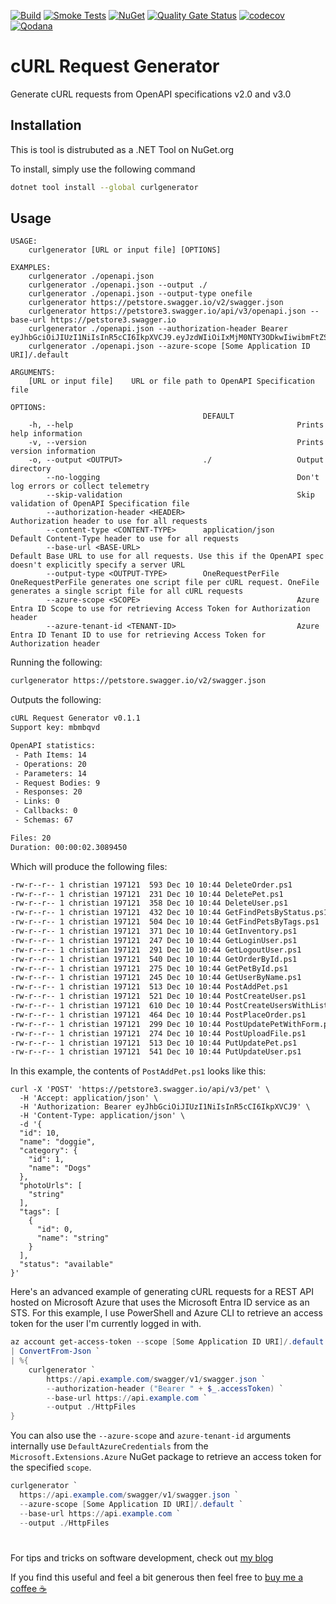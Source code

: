 [![Build](https://github.com/christianhelle/curlgenerator/actions/workflows/build.yml/badge.svg)](https://github.com/christianhelle/curlgenerator/actions/workflows/build.yml)
[![Smoke Tests](https://github.com/christianhelle/curlgenerator/actions/workflows/smoke-tests.yml/badge.svg)](https://github.com/christianhelle/curlgenerator/actions/workflows/smoke-tests.yml)
[![NuGet](https://img.shields.io/nuget/v/curlgenerator?color=blue)](https://www.nuget.org/packages/curlgenerator)
[![Quality Gate Status](https://sonarcloud.io/api/project_badges/measure?project=christianhelle_curlgenerator&metric=alert_status)](https://sonarcloud.io/summary/new_code?id=christianhelle_curlgenerator)
[![codecov](https://codecov.io/gh/christianhelle/curlgenerator/graph/badge.svg?token=242YT1N6T2)](https://codecov.io/gh/christianhelle/curlgenerator)
[![Qodana](https://github.com/christianhelle/curlgenerator/actions/workflows/qodana.yml/badge.svg)](https://github.com/christianhelle/curlgenerator/actions/workflows/qodana.yml)

# cURL Request Generator

Generate cURL requests from OpenAPI specifications v2.0 and v3.0

## Installation

This is tool is distrubuted as a .NET Tool on NuGet.org

To install, simply use the following command

```bash
dotnet tool install --global curlgenerator
```

## Usage

```pwsh
USAGE:
    curlgenerator [URL or input file] [OPTIONS]

EXAMPLES:
    curlgenerator ./openapi.json
    curlgenerator ./openapi.json --output ./
    curlgenerator ./openapi.json --output-type onefile
    curlgenerator https://petstore.swagger.io/v2/swagger.json
    curlgenerator https://petstore3.swagger.io/api/v3/openapi.json --base-url https://petstore3.swagger.io
    curlgenerator ./openapi.json --authorization-header Bearer eyJhbGciOiJIUzI1NiIsInR5cCI6IkpXVCJ9.eyJzdWIiOiIxMjM0NTY3ODkwIiwibmFtZSI6IkpvaG4gRG9lIiwiaWF0IjoxNTE2MjM5MDIyfQ.SflKxwRJSMeKKF2QT4fwpMeJf36POk6yJV_adQssw5c
    curlgenerator ./openapi.json --azure-scope [Some Application ID URI]/.default

ARGUMENTS:
    [URL or input file]    URL or file path to OpenAPI Specification file

OPTIONS:
                                           DEFAULT                                                                                                                            
    -h, --help                                                  Prints help information                                                                                       
    -v, --version                                               Prints version information                                                                                    
    -o, --output <OUTPUT>                  ./                   Output directory                                                                                              
        --no-logging                                            Don't log errors or collect telemetry                                                                         
        --skip-validation                                       Skip validation of OpenAPI Specification file                                                                 
        --authorization-header <HEADER>                         Authorization header to use for all requests                                                                  
        --content-type <CONTENT-TYPE>      application/json     Default Content-Type header to use for all requests                                                           
        --base-url <BASE-URL>                                   Default Base URL to use for all requests. Use this if the OpenAPI spec doesn't explicitly specify a server URL
        --output-type <OUTPUT-TYPE>        OneRequestPerFile    OneRequestPerFile generates one script file per cURL request. OneFile generates a single script file for all cURL requests
        --azure-scope <SCOPE>                                   Azure Entra ID Scope to use for retrieving Access Token for Authorization header                              
        --azure-tenant-id <TENANT-ID>                           Azure Entra ID Tenant ID to use for retrieving Access Token for Authorization header                          
```

Running the following:

```sh
curlgenerator https://petstore.swagger.io/v2/swagger.json
```

Outputs the following:

```sh
cURL Request Generator v0.1.1
Support key: mbmbqvd

OpenAPI statistics:
 - Path Items: 14
 - Operations: 20
 - Parameters: 14
 - Request Bodies: 9
 - Responses: 20
 - Links: 0
 - Callbacks: 0
 - Schemas: 67

Files: 20
Duration: 00:00:02.3089450
```

Which will produce the following files:

```sh
-rw-r--r-- 1 christian 197121  593 Dec 10 10:44 DeleteOrder.ps1        
-rw-r--r-- 1 christian 197121  231 Dec 10 10:44 DeletePet.ps1
-rw-r--r-- 1 christian 197121  358 Dec 10 10:44 DeleteUser.ps1
-rw-r--r-- 1 christian 197121  432 Dec 10 10:44 GetFindPetsByStatus.ps1
-rw-r--r-- 1 christian 197121  504 Dec 10 10:44 GetFindPetsByTags.ps1  
-rw-r--r-- 1 christian 197121  371 Dec 10 10:44 GetInventory.ps1       
-rw-r--r-- 1 christian 197121  247 Dec 10 10:44 GetLoginUser.ps1       
-rw-r--r-- 1 christian 197121  291 Dec 10 10:44 GetLogoutUser.ps1      
-rw-r--r-- 1 christian 197121  540 Dec 10 10:44 GetOrderById.ps1
-rw-r--r-- 1 christian 197121  275 Dec 10 10:44 GetPetById.ps1
-rw-r--r-- 1 christian 197121  245 Dec 10 10:44 GetUserByName.ps1
-rw-r--r-- 1 christian 197121  513 Dec 10 10:44 PostAddPet.ps1
-rw-r--r-- 1 christian 197121  521 Dec 10 10:44 PostCreateUser.ps1
-rw-r--r-- 1 christian 197121  610 Dec 10 10:44 PostCreateUsersWithListInput.ps1
-rw-r--r-- 1 christian 197121  464 Dec 10 10:44 PostPlaceOrder.ps1
-rw-r--r-- 1 christian 197121  299 Dec 10 10:44 PostUpdatePetWithForm.ps1
-rw-r--r-- 1 christian 197121  274 Dec 10 10:44 PostUploadFile.ps1
-rw-r--r-- 1 christian 197121  513 Dec 10 10:44 PutUpdatePet.ps1
-rw-r--r-- 1 christian 197121  541 Dec 10 10:44 PutUpdateUser.ps1
```

In this example, the contents of `PostAddPet.ps1` looks like this:

```pwsh
curl -X 'POST' 'https://petstore3.swagger.io/api/v3/pet' \
  -H 'Accept: application/json' \
  -H 'Authorization: Bearer eyJhbGciOiJIUzI1NiIsInR5cCI6IkpXVCJ9' \
  -H 'Content-Type: application/json' \
  -d '{
  "id": 10,
  "name": "doggie",
  "category": {
    "id": 1,
    "name": "Dogs"
  },
  "photoUrls": [
    "string"
  ],
  "tags": [
    {
      "id": 0,
      "name": "string"
    }
  ],
  "status": "available"
}'
```

Here's an advanced example of generating cURL requests for a REST API hosted on Microsoft Azure that uses the Microsoft Entra ID service as an STS. For this example, I use PowerShell and Azure CLI to retrieve an access token for the user I'm currently logged in with.

```powershell
az account get-access-token --scope [Some Application ID URI]/.default `
| ConvertFrom-Json `
| %{
    curlgenerator `
        https://api.example.com/swagger/v1/swagger.json `
        --authorization-header ("Bearer " + $_.accessToken) `
        --base-url https://api.example.com `
        --output ./HttpFiles 
}
```

You can also use the `--azure-scope` and `azure-tenant-id` arguments internally use `DefaultAzureCredentials` from the `Microsoft.Extensions.Azure` NuGet package to retrieve an access token for the specified `scope`.

```powershell
curlgenerator `
  https://api.example.com/swagger/v1/swagger.json `
  --azure-scope [Some Application ID URI]/.default `
  --base-url https://api.example.com `
  --output ./HttpFiles 
```

#

For tips and tricks on software development, check out [my blog](https://christianhelle.com)

If you find this useful and feel a bit generous then feel free to [buy me a coffee ☕](https://www.buymeacoffee.com/christianhelle)
